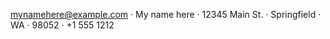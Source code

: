 [mynamehere@example.com](mailto:mynamehere@example.com?subject=Metabuzz) · My name here · 12345 Main St. · Springfield · WA · 98052 · +1 555 1212 
